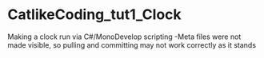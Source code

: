 # CatlikeCoding_tut1_Clock
Making a clock run via C#/MonoDevelop scripting
-Meta files were not made visible, so pulling and committing may not work correctly as it stands
